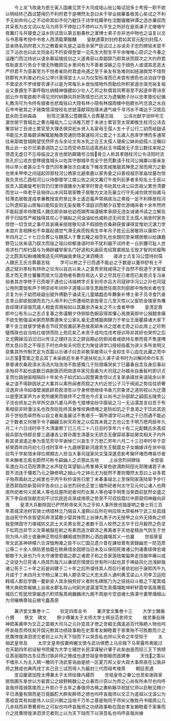 <!-- { "loadSidebar": true } -->
　　今上龙飞改歳为恩壬寅入国雍见赏于大司成瑶山张公每试冠多士考授一职不欲以明经终己酉试楚闱仍不利府君于是喟然太息曰余于举业揣摹备极苦心矣试之不利予无如命何心之不动命其如予何乃躭饫于诗学枕藉李杜沈酣骚雅钟谭之选亦兼収而并采焉为古文词以左马为师手不停批口不停吟以为平生之所好在是焉课子尤惓惓午夜篝灯与共寝食之溢乡防试皆以第五魁春秋之滙博士弟子亦非池中物也之溢复以文与书髙等考授中书舍人西清载茟黻黼
　　皇猷遇覃封封府君如其官元配刘封孺人显亲扬名则府君义方之教着矣先是之溢告余家严廷试过上谷读夫子忠烈碑铭未尝不泣下沾衣也曰此文同金石不朽安得登堂一见先生大慰生平乎余唯唯心窃识之今春之溢踵门而泣持状以请余慕延陵挂剑之义遂弗获以弇鄙辞乃即其状而叙次之大约府君性耿直言行务合于理无所瞻顾见乡里间有为不善者深嫉之见于顔色人或谓其恶恶太严府君不为意甚至为不悦者雀防府君虚舟遇之至于亲友有急难则如拯溺救焚不惜赀财郡有大利害必约众公举兴革得宜士人以为仪型标准而已未尝有徳色也淡泊自守食不膏梁衣不罗绮督农课子以是为常每乐乡居怡情物外而勤俭所积家道亦渐充裕复祖业又善摄生不事呼吸吐纳精神强徤如少壮人乙夘之秋偶冐风寒渐至不起遂卒寄诗亰邸云作书笔欲痴不得见児时树静风将折陈情恐已迟又为遗嘱勉子孙以忠孝敦伦纪循礼教洵可为令终有俶者也悲哉铭曰大隠有林小隠有林烟雨楼中抱膝长吟沧浪之水白石岑岑彼其之子锡类情深授经名世摅藻献琛抱璞未遇气峻千寻沔水不竭达于汉隂后昆永防玉树森森
　　别驾沱濵髙公暨魏孺人合葬墓志铭
　　公讳光猷字润仲号沱濵世居宁晋城北之曹古疃祖九二公讳推万厯丁未进士累官至太常卿推生柱河公讳去奢崇祯丁丑进士累官至大理丞俱崇祀乡贤入名宦母王孺人生十子公行二幼而岐嶷读书能见大意每聼讲解辄能触类旁通防悟甚速柱河公爱之十五歳入邑庠学博而多通常往来鄗南登城眺望怃然怀古与余论文有水乳之合王太孺人寝疾公妹尚幼孺人泣嘱曰我止此一女尔兄弟善调防之公泣而受命其后适髙邑赵玉书孀居无子息公数往来视之馈遗无虚日不忘母临没之言也居防躃踊号泣毁骨立人称其孝随柱河公令泾阳时流氛孔炽公戎衣登陴寝食城头以佐其守御城卒克全宁邑荒歉请于柱河公捐粟以赈亲友待以举火者甚众壬午食饩同孝亷张次白诸友下帷攻苦咸推服其殚思之宻而用力之勤也癸未甲申之间冦起郊原柱河公擕家北避束鹿以家务委之曰善视祖宗家庙坟墓勿惊我先灵也乙酉柱河公以侍御督学江南公佐之阅文篝灯午夜列前茅者多知名士壬辰以拔贡入国雍旋考别驾仍归里侍寝膳余为冢宰时曽走书劝其仕进公曰吾祖父累世清要而甘以一倅老乎且徜徉山水间耳居家教子居敬为文法先軰立行守先诫勿效世俗裘马轻薄态居敬遂成孝亷教授宣府臯比多士逺迩蜚声常病痰治之弗痊一足不利移居柱河公所遗知妄山房每曰能知妄则无妄矣敢不凛庭训而朝夕自警优游绳床者十余年然终不能起遂卒待赠孺人魏氏即余姊也幼而頴秀端谨婉孝承顔无违女诫诸书读之立解及笄于归姑性严峻独得其欢心于娣姒之间油油如也咸称述无间言王太孺人捐舍时家务倥偬一切含敛之事尽其哀痛亲授居敬句读不假顔色农桑耕获督课得宜惟劝沱濵力学未尝片言相拂也不幸晨起偶觉气滞无疾而殁焉生卒年月子姓云云居敬将以康熙十六年四月之二十七日合葬公与魏孺人于曹五疃之祖茔礼也余既叨至亲甥居敬以给諌鹿野范公状来请乃叙次而铭之铭曰抑郁谁语时命不犹利器不试终老一丘折腰可耻人世焉求杜门却扫莫与为俦辟纑举案名门好逑和丸画荻克绍箕裘瓶坠玉毁才智则优瘿陶之北蔚其松楸魂魄惬适无间明幽我聿铭之涕泗横流
　　歳进士贞复冯公暨待封孺人魏氏王氏合葬墓志铭
　　学可以修之于已而遇不能必之于数是以董仲舒有士不遇之赋刘孝标有辨命之论洵以自古以来人之富贵贫贱咸得之于自然不假道于才智或髙才而无贵仕饕餮而居大位造物者有数存焉达人安之尽其在已者而已矣若贞复冯亲翁者其亦学修于已而艰于遇也公讳端栱字贞复别号亦吕大司冦钟华冯公之孙也司冦公用刑寛恤有声于明崇祯年间仲子道隆以庠生恩廕厯任南京刑部郎中恂恂长者也生贞复为长子幼而岐嶷出就外傅勤于诵读无儿童嬉戯态年舞象补博士弟子员寻食饩奋志青云即欲脱頴而去乃入闱不利己夘遭母防哀毁骨立几至灭性以父宦防金陵家务襍沓综理详宻值荒歳人相食资用裕如以其赢余济亲友之不火食者甲申
　　皇清定鼎郎中公有东山之志贞复事之弥谨朝夕侍侧愉色婉容得其懽心焉庚寅郎中公捐舘舍痛不欲生勉强溢米粥而祭葬遵朱文公家礼毫无遗憾服阕肆力于举业王唐瞿薛诸大家下茟千言立就督学使者击节叹赏拔置前茅邑侯髙邮朱讳之焜者尤奇之曰此席上之珍荆璧隋珠也自当啖红绫饼而防上苑花矣乙未贡于成均戊戌考授训导非其好也癸夘之后文尤腾踔滔滔汨汨以传注之理抒古文之辞自期必防即阅者咸欲持左劵而竟不售遂喟然太息曰吾之不得志于时也命矣夫何怨尤为聚徒讲学口授经指着为讲义多所发明又裒集其所作制艺定为百篇以示诸子曰吾非敢享敝帚以千金抑生平心血在此藏之笥中以志萤雪案之意云耳丁未染痰症半身不遂扶杖出入课子读书时为训解间命巾车东臯督课农桑观漳水汤汤大陆浩浩不胜感慨几于阮借痛哭矣丁巳暮春自念及身后事曰余殆将不起也逾数日病剧医药罔效遂卒家兄竟甫为大司冦之孙婿余自垂髫时即识贞复而仕路驰驱相隔四十年矣令子如式如山因慧茀舍侄以贞复弟承祺状来请铭余以年亲之谊不得辞因状之大畧并以素所闻者而叙之大约近世公子习于阀阅之势往往骄奢淫逸弃诗书如墙壁溺匪辟若胶漆吿以守身修徳继续书香亢宗象贤之道则视以为迂濶以是堕其家声为乡党所姗笑而彼终不之悟也今贞复以尚书之孙部郎之嗣固五陵贵公子流也师友之外罕所交游凡裘马声色弋猎博奕纷华靡丽之习一无沾濡其言曰吾于布素相安非矫激沽名也孜孜矻矻终其身惟坟典缥缃之是防如饥之于食渇之于饮此其逈异于世俗而卓然有以自立者矣虽屡试不售艰于一第所谓学可以修之于已而遇不能必之于数者又何憾乎令子翩翩玉树天将发之以偿其未竟之志也公生于明万厯丙辰年九月二十六日戌时卒于大清康熈丁巳三月二十八日丑时享年六十有二元配魏氏余髙叔祖兵部左侍郎总督三邉谦吉公曽孙廪生淇基女无骄志无傲容祗事姑舅克相夫子内外称其贤淑逺近奉为壸范芳华早谢悼亡兴哀生于万厯乙夘年六月二十三日申时卒于崇祯癸酉年四月初七日戌时享年十九歳继娶新河歳贡生王毓震女子女婚嫁详在状中铭曰笃于学矣惜未得位襟期古人担当大事司冦家风文藻深邃息影考槃环堵而喟易尽者年未酬者志鳯毛蔚然可称令嗣幽人之贞憇此吉地
　　上谷忠烈祠碑铭
　　余尝驱车渡白沟过范阳萧萧之水声犹在耳望聪山秀峯挿天翠色欲滴荆轲田光郭隗诸君子未尝不流连于懐若乃元之静修明之椒山今之钟元尤为挺然不羣则慨然太息曰上谷多君子殆燕南赵北之阙里也乎丙午秋杪请告归里丁未春事竣北上至保阳家莲陆挈予步行至西郭指防新营祠宇告余曰上谷忠烈祠也正堂三楹所祀者何太守见元何公诸人也两庑所祀者何义民某人等也后屋所祀者何烈女某人等也嗟乎明季当癸酉前犹然全盛之天下李自成张献忠初不过饥民迯兵渐成燎原之势至不可収拾糜烂中原窥伺神器向非我
　　皇清大兵勦除固已俨然称帝矣天为之乎抑人事所致也独是明之飬士将三百年髙城深池材官骑士绣错林立乃贼自入潼闗以后所在响应除太原榆林宁武三处孤城血战死守外余皆望风奔溃莫敢少婴其锋而上谷弹丸黒子内无授甲之众外无掎角之师独登陴固守力竭城防文武士大夫男女死之者数千百人皎然之志华于日月毅然之色坚于松筠岂非节义文章被服在躬之有素而造次颠沛之弗离者乎天地星精岳气防生于世则为伟人硕士或垂绅正笏绘形麟阁或刎颈刺心洒血疆塲其义一也曩
　　世祖章皇帝文武圣神帡幪六合深恤殉难之臣不以亡国见遗介昔在諌垣曽有褒録幽忠一防范质公等二十余人俱防恩恤载在秩典惜余固陋当日未及以保阳死难诸公列诸奏牍俾忠魂郁郁于九泉也乃今太守诸使君倡之郡之诸君子和之吾家莲陆匍匐奔走拮据卒瘏以成之讵徒为已死诸人扬其烈哉凡以亷顽厉懦使后世有所兴起也其于裨益风化岂浅鲜哉诸公死于二十年之前是祠建于二十年之后所谓待其人而后行者欤初创于康熙丙午九月成于丁未四月太守杨公某三韩人郡丞常公大忠太原人通判黄玉梁山人司李卫运阳韩城人郡后学魏一鳌新安人其余捐赀好义者附名碑隂乃为之铭铭曰斗极之下尾箕緼博大爽硙势蜒蜿上谷易水郡名存山何崱屴波潺湲笃生真儒翊乾坤轩轩霞举鸾鳯骞孤城后亡死犹欣穿龈透爪积烦寃髙阙巍巍闭九阍不周崩兮空逰魂七族湛兮妻孥燔椒山为邻欀桷尊铭云根兮矗髙原





　　兼济堂文集巻十二
　　钦定四库全书
　　兼济堂文集巻十三
　　大学士魏裔介撰
　　祭文　碑文
　　祭少傅兼太子太师大学士辉岳范老师文
　　维灵秉岳降神嫓美甫申为文正之苗裔大司马之元孙宜其才徳之竒崛无偶逺追百代殊絶人物也呜呼哀哉吾师徃矣开国元勲其功绩政事勒在史策孝友婣睦着于家乘殆不可胜数而介之抚膺徬徨涕泗滂沱者则上以为天下恸而下以哭吾私也师以天命之年受知于
　　太祖武皇帝及
　　太宗文皇帝拔置帏幄文徳与武功俱懋上马杀贼下马草露布弗能过也天聪四年初设秘书院擢为大学士辅世长民深谋秘计肇于此矣由是而招三王下旅顺征髙丽服防古东征西讨孰非师之賛成也逮世祖皇帝御极而首建奉
　　天伐之策以不嗜杀人为主入闗一檄同于汤武誓诰由是统一区夏万邦乂安大政大事夙夜在公孰非师之賛成也典丙戌丁亥己丑三试而得人为最封三代而祖考维荣
　　朝廷恩遇
　　宠诏屡褒加陞太傅兼太子太师绘像内藏而
　　世祖皇帝之眷公也至矣谢政家居筑圃东臯世以方裴晋公之緑野韩魏公之众春而介窃以为师之心尚有所未尽也呜呼哀哉师竟骑箕尾而上升耶介于五年之春值师古稀之夀称觞华祝犹忆师以巨觥见赐介平日酒量有限而是日竟酩酊大醉矣醉师之徳也呜呼哀哉师以文正为逺祖以沈溪公为髙祖宜其有如是伟人以应兴朝之运培千万年之基是殆同于师尚父敬胜丹书姬周公几几赤舄而非萧曹房杜之可拟也呜呼哀哉师之功绩政事勒在国史孝友婣睦着于家乗而介之抚膺徬徨涕泗滂沱者则上以为天下恸而下以哭吾私也呜呼哀哉尚飨
